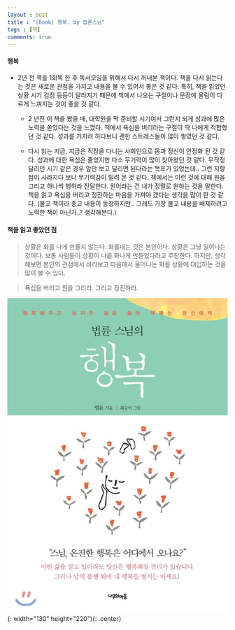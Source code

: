 ```yaml
---
layout : post
title : "[Book] 행복. by 법륜스님"
tags : [책]
comments: true
---
```


#### 행복
- 2년 전 책을 1회독 한 후 독서모임을 위해서 다시 꺼내본 책이다. 책을 다시 읽는다는 것은 새로운 관점을 가지고 내용을 볼 수 있어서 좋은 것 같다. 특히, 책을 읽었던 상황 시기 감정 등등이 달라지기 때문에 책에서 나오는 구절이나 문장에 울림이 다르게 느껴지는 것이 좋을 것 같다. 

  - 2 년전 이 책을 봤을 때, 대학원을 막 준비할 시기여서 그런지 되게 성과에 많은 노력을 쏟았다는 것을 느꼈다. 책에서 욕심을 버리라는 구절이 딱 나에게 적합했던 것 같다. 성과를 가지려 하다보니 괜한 스트레스들이 많이 쌓였던 것 같다.

  - 다시 읽는 지금, 지금은 직장을 다니는 사회인으로 몸과 정신이 안정화 된 것 같다. 성과에 대한 욕심은 줄었지만 다소 무기력이 많이 찾아왔던 것 같다. 무작정 달리던 시기 같은 경우 앞만 보고 달리면 된다라는 목표가 있었는데.. 그런 지향점이 사라지다 보니 무기력감이 밀려 온 것 같다. 책에서는 이런 것에 대해 원을 그리고 하나씩 행하라 전달한다. 원이라는 건 내가 정말로 원하는 것을 말한다. 책을 읽고 욕심을 버리고 정진하는 마음을 가져야 겠다는 생각을 많이 한 것 같다. (불교 책이라 종교 내용이 등장하지만.. 그래도 가장 불교 내용을 배제하려고 노력한 책이 아닌가..? 생각해본다.)

#### 책을 읽고 좋았던 점
> 상황은 화를 나게 만들지 않는다. 화를내는 것은 본인이다. 상황은 그냥 일어나는 것이다. 보통 사람들이 상황이 나를 화나게 만들었다라고 주장한다. 하지만, 생각해보면 본인의 관점에서 바라보고 마음에서 울어나는 화를 상황에 대입하는 것을 많이 볼 수 있다. 

> 욕심을 버리고 원을 그리라. 그리고 정진하라.

  
![행복](../images/book-6.jpeg){: width="130" height="220"){: .center}
